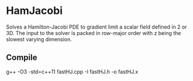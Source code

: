 # HamJacobi

Solves a Hamilton-Jacobi PDE to gradient limit a scalar field defined in 2 or 3D. The input to the solver is packed in row-major order with z being the slowest varying dimension. 

## Compile

g++ -O3 -std=c++11 fastHJ.cpp -I fastHJ.h -o fastHJ.x
